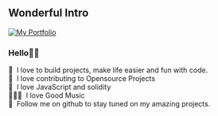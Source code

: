 

## Wonderful Intro


  <tr>
    <td valign="center">
      <a href="https://dunsin.vercel.app/">
        <img src="https://img.shields.io/badge/my_portfolio-000?style=for-the-badge&logo=ko-fi&logoColor=white" alt="My Portfolio"/></a>
      <p>
        <h3>Hello👋🏾</h3>
        👀 &nbsp;I love to build projects, make life easier and fun with code.
        <br/>
        🚀 &nbsp;I love contributing to Opensource Projects
        <br/>
        🙂 &nbsp;I love JavaScript and solidity
        <br/>
        🧑🏽‍💻 &nbsp;I love Good Music 
        <br />
        💞️ &nbsp;Follow me on github to stay tuned on my amazing projects.
        <br/>
        <br />
    



